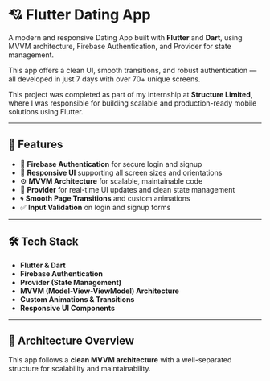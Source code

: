# 💘 Flutter Dating App

A modern and responsive Dating App built with **Flutter** and **Dart**, using MVVM architecture, Firebase Authentication, and Provider for state management.

This app offers a clean UI, smooth transitions, and robust authentication — all developed in just 7 days with over 70+ unique screens.

This project was completed as part of my internship at **Structure Limited**, where I was responsible for building scalable and production-ready mobile solutions using Flutter.

---

## 🚀 Features

- 🔐 **Firebase Authentication** for secure login and signup
- 📱 **Responsive UI** supporting all screen sizes and orientations
- ⚙️ **MVVM Architecture** for scalable, maintainable code
- 🔄 **Provider** for real-time UI updates and clean state management
- 🌀 **Smooth Page Transitions** and custom animations
- ✅ **Input Validation** on login and signup forms

---

## 🛠️ Tech Stack

- **Flutter & Dart**
- **Firebase Authentication**
- **Provider (State Management)**
- **MVVM (Model-View-ViewModel) Architecture**
- **Custom Animations & Transitions**
- **Responsive UI Components**

---

## 🧱 Architecture Overview

This app follows a **clean MVVM architecture** with a well-separated structure for scalability and maintainability.

